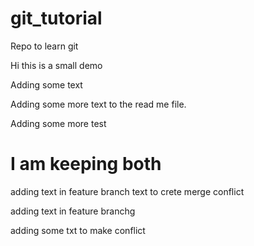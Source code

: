 # git_tutorial
Repo to learn git

Hi this is a small demo

Adding some text

Adding some more text to the read me file.

Adding some more test




# I am keeping both
adding text in feature branch
text to crete merge conflict

adding text in feature branchg

adding some txt to make conflict

